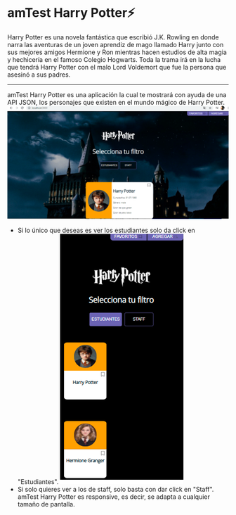 # amTest Harry Potter⚡
Harry Potter es una novela fantástica que escribió J.K. Rowling en donde narra las aventuras de un joven aprendiz de mago llamado Harry junto con sus mejores amigos Hermione y Ron mientras hacen estudios de alta magia y hechicería en el famoso Colegio Hogwarts.
Toda la trama irá en la lucha que tendrá Harry Potter con el malo Lord Voldemort que fue la persona que asesinó a sus padres.
__________________________________________________________________________________________________________________________________________________________________________________
amTest Harry Potter es una aplicación la cual te mostrará con ayuda de una API JSON, los personajes que existen en el mundo mágico de Harry Potter.
![](/testhp/src/assets/imagen1.png) 
- Si lo único que deseas es ver los estudiantes solo da click en "Estudiantes".
![](/testhp/src/assets/imagen3.png) 
- Si solo quieres ver a los de staff, solo basta con dar click en "Staff".
amTest Harry Potter es responsive, es decir, se adapta a cualquier tamaño de pantalla.
